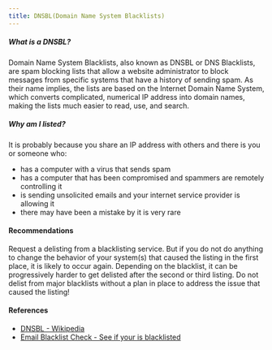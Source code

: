 ```yaml
---
title: DNSBL(Domain Name System Blacklists)
---
```

##### What is a DNSBL?

Domain Name System Blacklists, also known as DNSBL or DNS Blacklists, are spam blocking lists that allow a website administrator to block messages from specific systems that have a history of sending spam. As their name implies, the lists are based on the Internet Domain Name System, which converts complicated, numerical IP address into domain names, making the lists much easier to read, use, and search.

##### Why am I listed?

It is probably because you share an IP address with others and there is you or someone who:

* has a computer with a virus that sends spam
* has a computer that has been compromised and spammers are remotely controlling it
* is sending unsolicited emails and your internet service provider is allowing it
* there may have been a mistake by it is very rare

#### Recommendations

Request a delisting from a blacklisting service. But if you do not do anything to change the behavior of your system(s) that caused the listing in the first place, it is likely to occur again. Depending on the blacklist, it can be progressively harder to get delisted after the second or third listing. Do not delist from major blacklists without a plan in place to address the issue that caused the listing!

#### References

* [DNSBL - Wikipedia](https://en.wikipedia.org/wiki/DNSBL)
* [Email Blacklist Check - See if your is blacklisted](https://mxtoolbox.com/blacklists.aspx)
